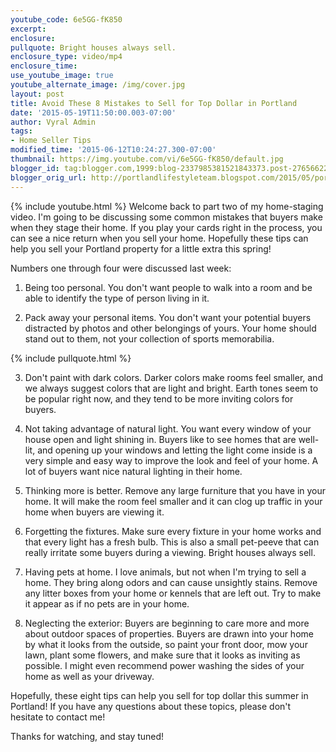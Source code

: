 ```yaml
---
youtube_code: 6e5GG-fK850
excerpt:
enclosure:
pullquote: Bright houses always sell.
enclosure_type: video/mp4
enclosure_time:
use_youtube_image: true
youtube_alternate_image: /img/cover.jpg
layout: post
title: Avoid These 8 Mistakes to Sell for Top Dollar in Portland
date: '2015-05-19T11:50:00.003-07:00'
author: Vyral Admin
tags:
- Home Seller Tips
modified_time: '2015-06-12T10:24:27.300-07:00'
thumbnail: https://img.youtube.com/vi/6e5GG-fK850/default.jpg
blogger_id: tag:blogger.com,1999:blog-2337985381521843373.post-2765662246470325518
blogger_orig_url: http://portlandlifestyleteam.blogspot.com/2015/05/portland-real-estate-home-seller-tips_19.html
---
```

{% include youtube.html %}
Welcome back to part two of my home-staging video. I'm going to be discussing some common mistakes that buyers make when they stage their home. If you play your cards right in the process, you can see a nice return when you sell your home. Hopefully these tips can help you sell your Portland property for a little extra this spring!

Numbers one through four were discussed last week:

1. Being too personal. You don't want people to walk into a room and be able to identify the type of person living in it.

2. Pack away your personal items. You don't want your potential buyers distracted by photos and other belongings of yours. Your home should stand out to them, not your collection of sports memorabilia.

{% include pullquote.html %}

3. Don't paint with dark colors. Darker colors make rooms feel smaller, and we always suggest colors that are light and bright. Earth tones seem to be popular right now, and they tend to be more inviting colors for buyers.

4. Not taking advantage of natural light. You want every window of your house open and light shining in. Buyers like to see homes that are well-lit, and opening up your windows and letting the light come inside is a very simple and easy way to improve the look and feel of your home. A lot of buyers want nice natural lighting in their home.

5. Thinking more is better. Remove any large furniture that you have in your home. It will make the room feel smaller and it can clog up traffic in your home when buyers are viewing it.

6. Forgetting the fixtures. Make sure every fixture in your home works and that every light has a fresh bulb. This is also a small pet-peeve that can really irritate some buyers during a viewing. Bright houses always sell.

7. Having pets at home. I love animals, but not when I'm trying to sell a home. They bring along odors and can cause unsightly stains. Remove any litter boxes from your home or kennels that are left out. Try to make it appear as if no pets are in your home.

8. Neglecting the exterior: Buyers are beginning to care more and more about outdoor spaces of properties. Buyers are drawn into your home by what it looks from the outside, so paint your front door, mow your lawn, plant some flowers, and make sure that it looks as inviting as possible. I might even recommend power washing the sides of your home as well as your driveway.

Hopefully, these eight tips can help you sell for top dollar this summer in Portland! If you have any questions about these topics, please don't hesitate to contact me!

Thanks for watching, and stay tuned!
